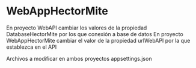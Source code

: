 # WebAppHectorMite

En proyecto WebAPI cambiar los valores de la propiedad DatabaseHectorMite por los que conexión a base de datos
En proyecto WebAppHectorMite cambiar el valor de la propiedad urlWebAPI por la que establezca en el API

Archivos a modificar en ambos proyectos appsettings.json
